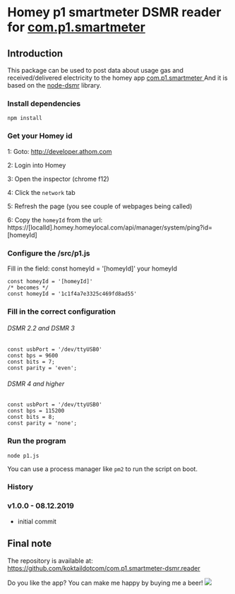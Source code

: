 # Homey p1 smartmeter DSMR reader for [com.p1.smartmeter ](https://github.com/koktaildotcom/com.p1.smartmeter)

## Introduction
This package can be used to post data about usage gas and received/delivered electricity to the homey app [com.p1.smartmeter ](https://github.com/koktaildotcom/com.p1.smartmeter)
And it is based on the [node-dsmr](https://github.com/reneklootwijk/node-dsmr) library.

### Install dependencies

`npm install`

### Get your Homey id

 1: Goto: http://developer.athom.com
 
 2: Login into Homey
 
 3: Open the inspector (chrome f12)
 
 4: Click the `network` tab
 
 5: Refresh the page (you see couple of webpages being called)
 
 6: Copy the `homeyId` from the url: https://[localId].homey.homeylocal.com/api/manager/system/ping?id=[homeyId]
 
### Configure the /src/p1.js

Fill in the field: const homeyId = '[homeyId]' your homeyId

```
const homeyId = '[homeyId]'
/* becomes */
const homeyId = '1c1f4a7e3325c469fd8ad55'
```


### Fill in the correct configuration

###### DSMR 2.2 and DSMR 3

```
const usbPort = '/dev/ttyUSB0'
const bps = 9600
const bits = 7;
const parity = 'even';
```


###### DSMR 4 and higher


```
const usbPort = '/dev/ttyUSB0'
const bps = 115200
const bits = 8;
const parity = 'none';
```

### Run the program

`node p1.js`

You can use a process manager like `pm2` to run the script on boot.


### History

### v1.0.0 - 08.12.2019
- initial commit

## Final note ##
The repository is available at: https://github.com/koktaildotcom/com.p1.smartmeter-dsmr.reader


Do you like the app? You can make me happy by buying me a beer! [![](https://img.shields.io/badge/paypal-donate-green.svg)](https://www.paypal.me/koktaildotcom)

